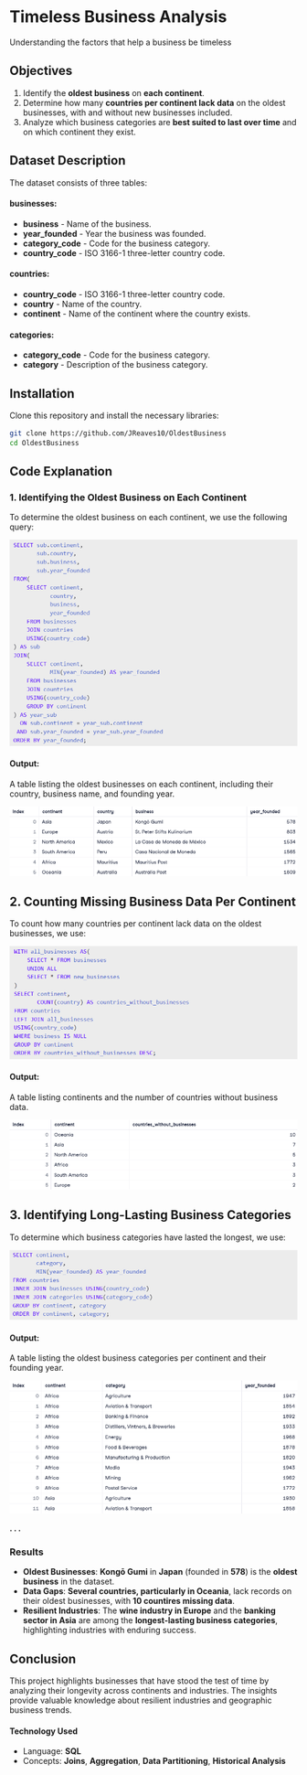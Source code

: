 # Timeless Business Analysis
Understanding the factors that help a business be timeless

## Objectives
1. Identify the **oldest business** on **each continent**.
2. Determine how many **countries per continent lack data** on the oldest businesses, with and without new businesses included.
3. Analyze which business categories are **best suited to last over time** and on which continent they exist.

## Dataset Description
The dataset consists of three tables:
#### businesses:
- **business** - Name of the business.
- **year_founded** - Year the business was founded.
- **category_code** - Code for the business category.
- **country_code** - ISO 3166-1 three-letter country code.

#### countries:
- **country_code** - ISO 3166-1 three-letter country code.
- **country** - Name of the country.
- **continent** - Name of the continent where the country exists.

#### categories:
- **category_code** - Code for the business category.
- **category** - Description of the business category.

## Installation
Clone this repository and install the necessary libraries:
```bash
git clone https://github.com/JReaves10/OldestBusiness
cd OldestBusiness
```

## Code Explanation
### 1. Identifying the Oldest Business on Each Continent
To determine the oldest business on each continent, we use the following query:

![](first.png)

#### Output:
A table listing the oldest businesses on each continent, including their country, business name, and founding year.

![](first1.png)

## 2. Counting Missing Business Data Per Continent
To count how many countries per continent lack data on the oldest businesses, we use:

![](second.png)

#### Output:
A table listing continents and the number of countries without business data.

![](second2.png)

## 3. Identifying Long-Lasting Business Categories
To determine which business categories have lasted the longest, we use:

![](third.png)

#### Output:
A table listing the oldest business categories per continent and their founding year.

![](third3.png)

**. . .**

### Results
- **Oldest Businesses**: **Kongō Gumi** in **Japan** (founded in **578**) is the **oldest business** in the dataset.
- **Data Gaps**: **Several countries, particularly in Oceania**, lack records on their oldest businesses, with **10 countires missing data**.
- **Resilient Industries**: The **wine industry in Europe** and the **banking sector in Asia** are among the **longest-lasting business categories**, highlighting industries with enduring success.

## Conclusion
This project highlights businesses that have stood the test of time by analyzing their longevity across continents and industries. The insights provide valuable knowledge about resilient industries and geographic business trends.

#### Technology Used
- Language: **SQL**
- Concepts: **Joins**, **Aggregation**, **Data Partitioning**, **Historical Analysis**
